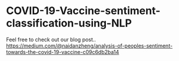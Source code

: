 # COVID-19-Vaccine-sentiment-classification-using-NLP
Feel free to check out our blog post..
https://medium.com/@naidanzheng/analysis-of-peoples-sentiment-towards-the-covid-19-vaccine-c09c6db2ba14


